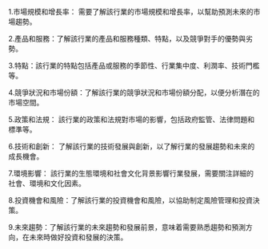 

1.市場規模和增長率： 需要了解該行業的市場規模和增長率，以幫助預測未來的市場趨勢。

2.產品和服務：了解該行業的產品和服務種類、特點，以及競爭對手的優勢與劣勢。

3.特點：該行業的特點包括產品或服務的季節性、行業集中度、利潤率、技術門檻等。

4.競爭狀況和市場份額：了解該行業的競爭狀況和市場份額分配，以便分析潛在的市場空間。

5.政策和法規： 該行業的政策和法規對市場的影響，包括政府監管、法律問題和標準等。

6.技術和創新： 了解該行業的技術發展與創新，以了解行業的發展趨勢和未來的成長機會。

7.環境影響： 該行業的生態環境和社會文化背景影響行業發展，需要關注詳細的社會、環境和文化因素。

8.投資機會和風險：了解該行業的投資機會和風險，以協助制定風險管理和投資決策。

9.未來趨勢：了解該行業的未來趨勢和發展前景，意味着需要熟悉趨勢和預測方向，在未來時做好投資和發展的決策。